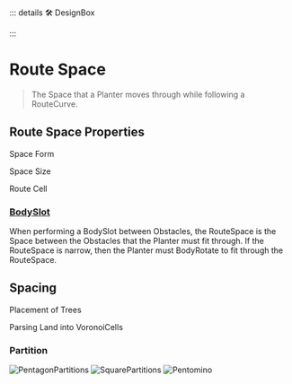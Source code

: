 ::: details 🛠 DesignBox



:::

# <route>Route Space</route>

> The Space that a Planter moves through while following a RouteCurve. 

## Route Space Properties

Space Form

Space Size

Route Cell

### [BodySlot](/reference/Move/BodyMove/BodySlot)

When performing a BodySlot between Obstacles, the RouteSpace is the Space between the Obstacles that the Planter must fit through. If the RouteSpace is narrow, then the Planter must BodyRotate to fit through the RouteSpace. 


## Spacing

Placement of Trees



Parsing Land into VoronoiCells 
### Partition

>

![PentagonPartitions](/Route/PentagonPartitions.png)
![SquarePartitions](/Route/SquarePartitions.png)
![Pentomino](/Route/Pentomino.png)